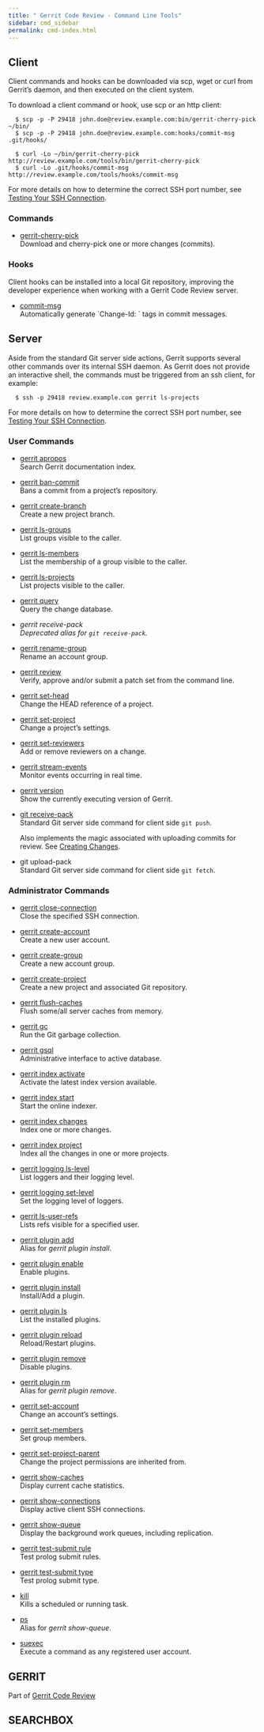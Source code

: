 ```yaml
---
title: " Gerrit Code Review - Command Line Tools"
sidebar: cmd_sidebar
permalink: cmd-index.html
---
```

## Client

Client commands and hooks can be downloaded via scp, wget or curl from
Gerrit’s daemon, and then executed on the client system.

To download a client command or hook, use scp or an http
client:

``` 
  $ scp -p -P 29418 john.doe@review.example.com:bin/gerrit-cherry-pick ~/bin/
  $ scp -p -P 29418 john.doe@review.example.com:hooks/commit-msg .git/hooks/

  $ curl -Lo ~/bin/gerrit-cherry-pick http://review.example.com/tools/bin/gerrit-cherry-pick
  $ curl -Lo .git/hooks/commit-msg http://review.example.com/tools/hooks/commit-msg
```

For more details on how to determine the correct SSH port number, see
[Testing Your SSH Connection](user-upload.html#test_ssh).

### Commands

  - [gerrit-cherry-pick](cmd-cherry-pick.html)  
    Download and cherry-pick one or more changes (commits).

### Hooks

Client hooks can be installed into a local Git repository, improving the
developer experience when working with a Gerrit Code Review server.

  - [commit-msg](cmd-hook-commit-msg.html)  
    Automatically generate \`Change-Id: \` tags in commit messages.

## Server

Aside from the standard Git server side actions, Gerrit supports several
other commands over its internal SSH daemon. As Gerrit does not provide
an interactive shell, the commands must be triggered from an ssh client,
for example:

``` 
  $ ssh -p 29418 review.example.com gerrit ls-projects
```

For more details on how to determine the correct SSH port number, see
[Testing Your SSH Connection](user-upload.html#test_ssh).

### User Commands

  - [gerrit apropos](cmd-apropos.html)  
    Search Gerrit documentation index.

  - [gerrit ban-commit](cmd-ban-commit.html)  
    Bans a commit from a project’s repository.

  - [gerrit create-branch](cmd-create-branch.html)  
    Create a new project branch.

  - [gerrit ls-groups](cmd-ls-groups.html)  
    List groups visible to the caller.

  - [gerrit ls-members](cmd-ls-members.html)  
    List the membership of a group visible to the caller.

  - [gerrit ls-projects](cmd-ls-projects.html)  
    List projects visible to the caller.

  - [gerrit query](cmd-query.html)  
    Query the change database.

  - *gerrit receive-pack*  
    *Deprecated alias for `git receive-pack`.*

  - [gerrit rename-group](cmd-rename-group.html)  
    Rename an account group.

  - [gerrit review](cmd-review.html)  
    Verify, approve and/or submit a patch set from the command line.

  - [gerrit set-head](cmd-set-head.html)  
    Change the HEAD reference of a project.

  - [gerrit set-project](cmd-set-project.html)  
    Change a project’s settings.

  - [gerrit set-reviewers](cmd-set-reviewers.html)  
    Add or remove reviewers on a change.

  - [gerrit stream-events](cmd-stream-events.html)  
    Monitor events occurring in real time.

  - [gerrit version](cmd-version.html)  
    Show the currently executing version of Gerrit.

  - [git receive-pack](cmd-receive-pack.html)  
    Standard Git server side command for client side `git push`.
    
    Also implements the magic associated with uploading commits for
    review. See [Creating Changes](user-upload.html#push_create).

  - git upload-pack  
    Standard Git server side command for client side `git fetch`.

### Administrator Commands

  - [gerrit close-connection](cmd-close-connection.html)  
    Close the specified SSH connection.

  - [gerrit create-account](cmd-create-account.html)  
    Create a new user account.

  - [gerrit create-group](cmd-create-group.html)  
    Create a new account group.

  - [gerrit create-project](cmd-create-project.html)  
    Create a new project and associated Git repository.

  - [gerrit flush-caches](cmd-flush-caches.html)  
    Flush some/all server caches from memory.

  - [gerrit gc](cmd-gc.html)  
    Run the Git garbage collection.

  - [gerrit gsql](cmd-gsql.html)  
    Administrative interface to active database.

  - [gerrit index activate](cmd-index-activate.html)  
    Activate the latest index version available.

  - [gerrit index start](cmd-index-start.html)  
    Start the online indexer.

  - [gerrit index changes](cmd-index-changes.html)  
    Index one or more changes.

  - [gerrit index project](cmd-index-project.html)  
    Index all the changes in one or more projects.

  - [gerrit logging ls-level](cmd-logging-ls-level.html)  
    List loggers and their logging level.

  - [gerrit logging set-level](cmd-logging-set-level.html)  
    Set the logging level of loggers.

  - [gerrit ls-user-refs](cmd-ls-user-refs.html)  
    Lists refs visible for a specified user.

  - [gerrit plugin add](cmd-plugin-install.html)  
    Alias for *gerrit plugin install*.

  - [gerrit plugin enable](cmd-plugin-enable.html)  
    Enable plugins.

  - [gerrit plugin install](cmd-plugin-install.html)  
    Install/Add a plugin.

  - [gerrit plugin ls](cmd-plugin-ls.html)  
    List the installed plugins.

  - [gerrit plugin reload](cmd-plugin-reload.html)  
    Reload/Restart plugins.

  - [gerrit plugin remove](cmd-plugin-remove.html)  
    Disable plugins.

  - [gerrit plugin rm](cmd-plugin-remove.html)  
    Alias for *gerrit plugin remove*.

  - [gerrit set-account](cmd-set-account.html)  
    Change an account’s settings.

  - [gerrit set-members](cmd-set-members.html)  
    Set group members.

  - [gerrit set-project-parent](cmd-set-project-parent.html)  
    Change the project permissions are inherited from.

  - [gerrit show-caches](cmd-show-caches.html)  
    Display current cache statistics.

  - [gerrit show-connections](cmd-show-connections.html)  
    Display active client SSH connections.

  - [gerrit show-queue](cmd-show-queue.html)  
    Display the background work queues, including replication.

  - [gerrit test-submit rule](cmd-test-submit-rule.html)  
    Test prolog submit rules.

  - [gerrit test-submit type](cmd-test-submit-type.html)  
    Test prolog submit type.

  - [kill](cmd-kill.html)  
    Kills a scheduled or running task.

  - [ps](cmd-show-queue.html)  
    Alias for *gerrit show-queue*.

  - [suexec](cmd-suexec.html)  
    Execute a command as any registered user account.

## GERRIT

Part of [Gerrit Code Review](index.html)

## SEARCHBOX

